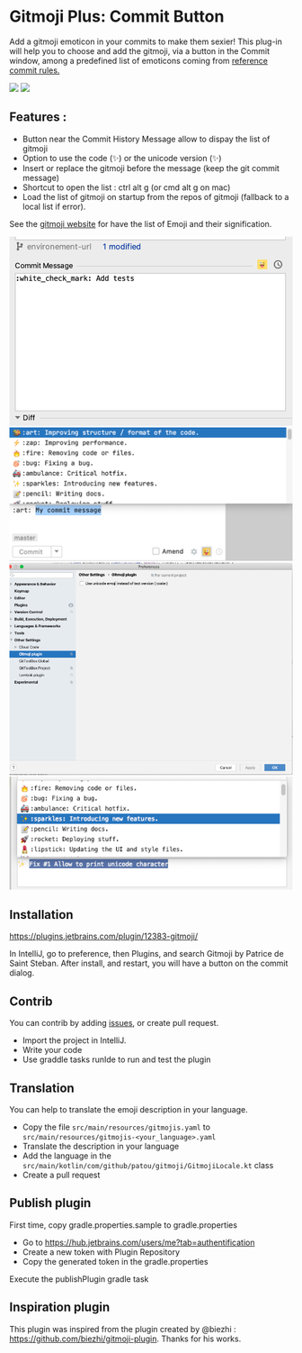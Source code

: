 # Gitmoji Plus: Commit Button

<!-- Plugin description -->
Add a gitmoji emoticon in your commits to make them sexier!
This plug-in will help you to choose and add the gitmoji, via a button in the Commit window, among a predefined list of emoticons coming from [reference commit rules.](https://gitmoji.carloscuesta.me/)

<img src="https://github.com/patou/gitmoji-intellij-plugin/raw/master/screenshot/gitmoji-button.png"/>
<img src="https://github.com/patou/gitmoji-intellij-plugin/raw/master/screenshot/gitmoji-list.png"/>

## Features :

* Button near the Commit History Message allow to dispay the list of gitmoji
* Option to use the code (:sparkles:) or the unicode version (✨)
* Insert or replace the gitmoji before the message (keep the git commit message)
* Shortcut to open the list : ctrl alt g (or cmd alt g on mac)
* Load the list of gitmoji on startup from the repos of gitmoji (fallback to a local list if error).

See the [gitmoji website](https://gitmoji.dev/) for have the list of Emoji and their signification.
<!-- Plugin description end -->

![Button to add gitmoji](screenshot/gitmoji-button.png)
![List to choose gitmoji](screenshot/gitmoji-plugin.png)
![Config to use unicode instead text code](screenshot/gitmoji-config.png)
![Insert gitmoji unicode](screenshot/gitmoji-unicode.png)

## Installation

https://plugins.jetbrains.com/plugin/12383-gitmoji/

In IntelliJ, go to preference, then Plugins, and search Gitmoji by Patrice de Saint Steban.
After install, and restart, you will have a button on the commit dialog.

## Contrib

You can contrib by adding [issues](https://github.com/patou/gitmoji-intellij-plugin/issues/new), or create pull request.

- Import the project in IntelliJ.
- Write your code
- Use graddle tasks runIde to run and test the plugin

## Translation

You can help to translate the emoji description in your language.

- Copy the file `src/main/resources/gitmojis.yaml` to `src/main/resources/gitmojis-<your_language>.yaml`
- Translate the description in your language
- Add the language in the `src/main/kotlin/com/github/patou/gitmoji/GitmojiLocale.kt` class
- Create a pull request

## Publish plugin

First time, copy gradle.properties.sample to gradle.properties

- Go to https://hub.jetbrains.com/users/me?tab=authentification
- Create a new token with Plugin Repository
- Copy the generated token in the gradle.properties

Execute the publishPlugin gradle task

## Inspiration plugin

This plugin was inspired from the plugin created by @biezhi : https://github.com/biezhi/gitmoji-plugin.
Thanks for his works.
